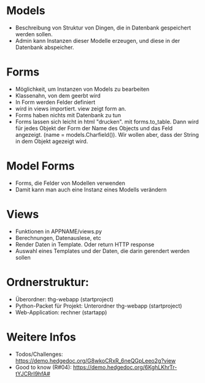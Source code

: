 # Models
- Beschreibung von Struktur von Dingen, die in Datenbank gespeichert werden sollen.
- Admin kann Instanzen dieser Modelle erzeugen, und diese in der Datenbank abspeicher.

# Forms
- Möglichkeit, um Instanzen von Models zu bearbeiten
- Klassenahn, von dem geerbt wird
- In Form werden Felder definiert
- wird in views importiert. view zeigt form an.
- Forms haben nichts mit Datenbank zu tun
- Forms lassen sich leicht in html "drucken". mit forms.to_table. Dann wird für jedes Objekt der Form der Name des Objects und das Feld angezeigt. (name = models.Charfield()). Wir wollen aber, dass der String in dem Objekt agezeigt wird.

# Model Forms
- Forms, die Felder von Modellen verwenden
- Damit kann man auch eine Instanz eines Modells verändern

# Views
- Funktionen in APPNAME/views.py
- Berechnungen, Datenauslese, etc
- Render Daten in Template. Oder return HTTP response
- Auswahl eines Templates und der Daten, die darin gerendert werden sollen

# Ordnerstruktur:
- Überordner:   thg-webapp (startproject)
- Python-Packet für Projekt: Unterordner thg-webapp (startproject)
- Web-Application: rechner (startapp)

# Weitere Infos
- Todos/Challenges: https://demo.hedgedoc.org/G8wkoCRxR_6neQGpLeeo2g?view
- Good to know (R#04): https://demo.hedgedoc.org/6KghLKhrTr-tYJCRrI9hfA#
